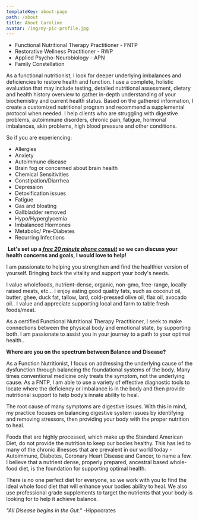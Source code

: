 ```yaml
---
templateKey: about-page
path: /about
title: About Caroline
avatar: /img/my-pic-profile.jpg
---
```

* Functional Nutritional Therapy Practitioner - FNTP
* Restorative Wellness Practitioner - RWP
* Applied Psycho-Neurobiology - APN
* Family Constellation
          

As a functional nutritionist, I look for deeper underlying imbalances and deficiencies to restore health and function. I use a complete, holistic evaluation that may include testing, detailed nutritional assessment, dietary and health history overview to gather in-depth understanding of your biochemistry and current health status. Based on the gathered information, I create a customized nutritional program and recommend a supplemental protocol when needed. I help clients who are struggling with digestive problems, autoimmune disorders, chronic pain, fatigue, hormonal imbalances, skin problems, high blood pressure and other conditions.

So if you are experiencing:

* Allergies
* Anxiety
* Autoimmune disease
* Brain fog or concerned about brain health
* Chemical Sensitivities
* Constipation/Diarrhea
* Depression
* Detoxification issues
* Fatigue
* Gas and bloating
* Gallbladder removed
* Hypo/Hyperglycemia
* Imbalanced Hormones
* Metabolic/ Pre-Diabetes
* Recurring Infections

​
**Let's set up a [_free 20 minute phone consult_](/services) so we can discuss your health concerns and goals, I would love to help!**

I am passionate to helping you strengthen and find the healthier version of yourself.  Bringing back the vitality and support your body's needs.

I value wholefoods, nutrient-dense, organic, non-gmo, free-range, locally raised meats, etc...    I enjoy eating good quality fats, such as coconut oil, butter, ghee, duck fat, tallow, lard, cold-pressed olive oil, flax oil, avocado oil..  I value and appreciate supporting local and  farm to table fresh foods/meat. 

As a certified Functional Nutritional Therapy Practitioner, I seek to make connections between the physical body and emotional state, by supporting both.  I am passionate to assist you in your journey to a path to your optimal health..

**Where are you on the spectrum between Balance and Disease?**

As a Function Nutritionist, I focus on addressing the underlying cause of the dysfunction through balancing the foundational systems of the body.  Many times conventional medicine only treats the symptom, not the underlying cause.  As a FNTP, I am able to use a variety of effective diagnostic tools to locate where the deficiency or imbalance is in the body and then provide nutritional support to help body’s innate ability to heal.  

The root cause of many symptoms are digestive issues.  With this in mind, my practice focuses on balancing digestive system issues by identifying and removing stressors, then providing your body with the proper nutrition to heal.  

Foods that are highly processed, which make up the Standard American Diet, do not provide the nutrition to keep our bodies healthy.  This has led to many of the chronic illnesses that are prevalent in our world today - Autoimmune, Diabetes, Coronary Heart Disease and Cancer, to name a few.  I believe that a nutrient dense, properly prepared, ancestral based whole-food diet, is the foundation for supporting optimal health.

There is no one perfect diet for everyone, so we work with you to find the ideal whole food diet that will enhance your bodies ability to heal.  We also use professional grade supplements to target the nutrients that your body is looking for to help it achieve balance. ​

_​"All Disease begins in the Gut."_ -Hippocrates

